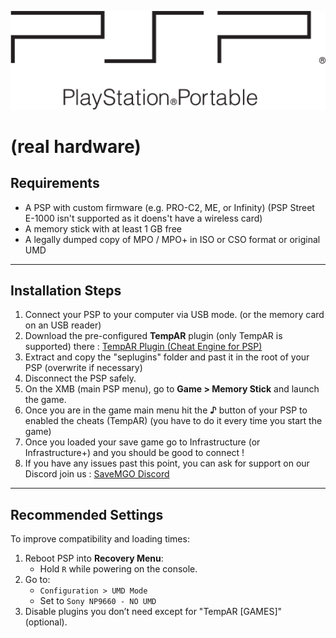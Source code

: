 ![PSP Logo](../assets/Psp-logo.png)
# (real hardware)

## Requirements
- A PSP with custom firmware (e.g. PRO-C2, ME, or Infinity) (PSP Street E-1000 isn't supported as it doens't have a wireless card)
- A memory stick with at least 1 GB free
- A legally dumped copy of MPO / MPO+ in ISO or CSO format or original UMD

---

## Installation Steps
1. Connect your PSP to your computer via USB mode. (or the memory card on an USB reader)
2. Download the pre-configured **TempAR** plugin (only TempAR is supported) there : [TempAR Plugin (Cheat Engine for PSP)](https://github.com/snakeswiss/Tutorial-setting-up-MPO-MPO-Online/raw/main/assets/tempar_163.7z)
3. Extract and copy the "seplugins" folder and past it in the root of your PSP (overwrite if necessary) 
4. Disconnect the PSP safely.
5. On the XMB (main PSP menu), go to **Game > Memory Stick** and launch the game.
6. Once you are in the game main menu hit the **♪** button of your PSP to enabled the cheats (TempAR) (you have to do it every time you start the game)
7. Once you loaded your save game go to Infrastructure (or Infrastructure+) and you should be good to connect !
8. If you have any issues past this point, you can ask for support on our Discord join us : [SaveMGO Discord](https://discord.gg/mgo2pc)

---

## Recommended Settings
To improve compatibility and loading times:

1. Reboot PSP into **Recovery Menu**:
   - Hold `R` while powering on the console.
2. Go to:
   - `Configuration > UMD Mode`
   - Set to `Sony NP9660 - NO UMD`
3. Disable plugins you don’t need except for "TempAR [GAMES]" (optional).
